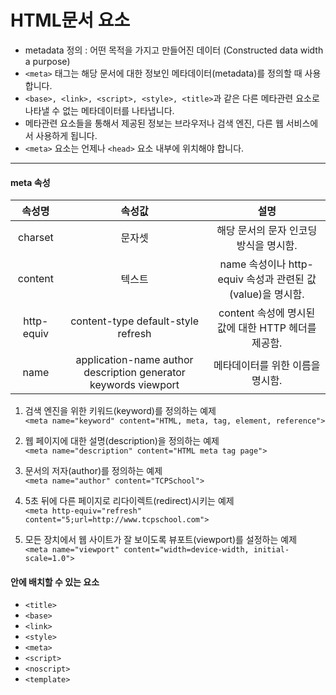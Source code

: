 

# HTML문서 <meta> 요소
- metadata 정의 :  어떤 목적을 가지고 만들어진 데이터 (Constructed data width a purpose)
- `<meta>` 태그는 해당 문서에 대한 정보인 메타데이터(metadata)를 정의할 때 사용합니다.
- `<base>, <link>, <script>, <style>, <title>`과 같은 다른 메타관련 요소로 나타낼 수 없는 메타데이터를 나타냅니다.
- 메타관련 요소들을 통해서 제공된 정보는 브라우저나 검색 엔진, 다른 웹 서비스에서 사용하게 됩니다.
- `<meta>` 요소는 언제나 `<head>` 요소 내부에 위치해야 합니다.


---

#### meta 속성
|   속성명   |                              속성값                             |                            설명                            |
|:----------:|:---------------------------------------------------------------:|:----------------------------------------------------------:|
|   charset  |                              문자셋                             |           해당 문서의 문자 인코딩 방식을 명시함.           |
|   content  |                              텍스트                             | name 속성이나 http-equiv 속성과 관련된 값(value)을 명시함. |
| http-equiv |                content-type default-style refresh               |     content 속성에 명시된 값에 대한 HTTP 헤더를 제공함.    |
|    name    | application-name author description generator keywords viewport |              메타데이터를 위한 이름을 명시함.              |


1) 검색 엔진을 위한 키워드(keyword)를 정의하는 예제<br>
`<meta name="keyword" content="HTML, meta, tag, element, reference">`

2) 웹 페이지에 대한 설명(description)을 정의하는 예제<br>
`<meta name="description" content="HTML meta tag page">`

3) 문서의 저자(author)를 정의하는 예제<br>
`<meta name="author" content="TCPSchool">`

4) 5초 뒤에 다른 페이지로 리다이렉트(redirect)시키는 예제<br>
`<meta http-equiv="refresh" content="5;url=http://www.tcpschool.com">`

5) 모든 장치에서 웹 사이트가 잘 보이도록 뷰포트(viewport)를 설정하는 예제<br>
`<meta name="viewport" content="width=device-width, initial-scale=1.0">`

#### <head> 안에 배치할 수 있는 요소
- `<title>`
- `<base>`
- `<link>`
- `<style>`
- `<meta>`
- `<script>`
- `<noscript>`
- `<template>`
